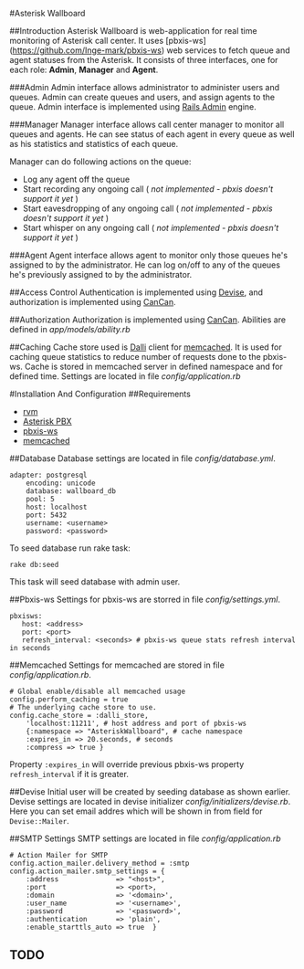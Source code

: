 #Asterisk Wallboard

##Introduction
Asterisk Wallboard is web-application for real time monitoring of Asterisk call center.  It uses [pbxis-ws]
(https://github.com/Inge-mark/pbxis-ws) web services to fetch queue and agent statuses from the Asterisk. 
It consists of three interfaces, one for each role: **Admin**, **Manager** and **Agent**.  

###Admin
Admin interface allows administrator to administer users and queues. Admin can create queues and users, and assign
agents to the queue. Admin interface is implemented using [Rails Admin](https://github.com/sferik/rails_admin) engine.

###Manager
Manager interface allows call center manager to monitor all queues and agents. He can see status of each agent in every
queue as well as his statistics and statistics of each queue.

Manager can do following actions on the queue:
* Log any agent off the queue
* Start recording any ongoing call ( *not implemented - pbxis doesn't support it yet* )
* Start eavesdropping of any ongoing call ( *not implemented - pbxis doesn't support it yet* )
* Start whisper on any ongoing call ( *not implemented - pbxis doesn't support it yet* )

###Agent
Agent interface allows agent to monitor only those queues he's assigned to by the administrator. He can log on/off to
any of the queues he's previously assigned to by the administrator.

##Access Control
Authentication is implemented using [Devise](https://github.com/plataformatec/devise), and authorization is
implemented using [CanCan](https://github.com/ryanb/cancan).

##Authorization
Authorization is implemented using [CanCan](https://github.com/ryanb/cancan). Abilities are defined in *app/models/ability.rb*

##Caching
Cache store used is [Dalli](https://github.com/mperham/dalli) client for [memcached](https://github.com/memcached/memcached). 
It is used for caching queue statistics to reduce number of requests done to the pbxis-ws. Cache is stored in memcached server
in defined namespace and for defined time. Settings are located in file *config/application.rb*

#Installation And Configuration
##Requirements
* [rvm](https://github.com/wayneeseguin/rvm)
* [Asterisk PBX](http://www.asterisk.org/)
* [pbxis-ws](https://github.com/Inge-mark/pbxis-ws)
* [memcached](https://github.com/memcached/memcached)

##Database
Database settings are located in file *config/database.yml*.
```
adapter: postgresql
    encoding: unicode
    database: wallboard_db
    pool: 5
    host: localhost
    port: 5432
    username: <username>
    password: <password>
```

To seed database run rake task:
```
rake db:seed
```

This task will seed database with admin user.

##Pbxis-ws
Settings for pbxis-ws are storred in file *config/settings.yml*.
```
pbxisws:
   host: <address>
   port: <port>
   refresh_interval: <seconds> # pbxis-ws queue stats refresh interval in seconds
```

##Memcached
Settings for memcached are stored in file *config/application.rb*.
```
# Global enable/disable all memcached usage
config.perform_caching = true
# The underlying cache store to use.
config.cache_store = :dalli_store, 
    'localhost:11211', # host address and port of pbxis-ws
    {:namespace => "AsteriskWallboard", # cache namespace
    :expires_in => 20.seconds, # seconds
    :compress => true }
```

Property `:expires_in` will override previous pbxis-ws property `refresh_interval` if it is greater.

##Devise
Initial user will be created by seeding database as shown earlier. Devise settings are located in devise initializer *config/initializers/devise.rb*. Here you can set email addres which will be shown in from field for `Devise::Mailer`.

##SMTP Settings
SMTP settings are located in file *config/application.rb*
```
# Action Mailer for SMTP
config.action_mailer.delivery_method = :smtp
config.action_mailer.smtp_settings = {
    :address              => "<host>",
    :port                 => <port>,
    :domain               => '<domain>',
    :user_name            => '<username>',
    :password             => '<password>',
    :authentication       => 'plain',
    :enable_starttls_auto => true  }
```

## TODO
